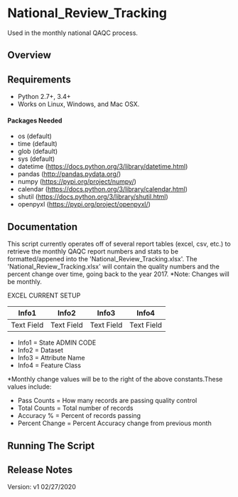 # National_Review_Tracking
Used in the monthly national QAQC process.

## Overview


## Requirements
* Python 2.7+, 3.4+ 
* Works on Linux, Windows, and Mac OSX.

#### Packages Needed
- os (default)
- time (default)
- glob (default)
- sys (default)
- datetime (https://docs.python.org/3/library/datetime.html)
- pandas (http://pandas.pydata.org/)
- numpy (https://pypi.org/project/numpy/)
- calendar (https://docs.python.org/3/library/calendar.html)
- shutil (https://docs.python.org/3/library/shutil.html)
- openpyxl (https://pypi.org/project/openpyxl/)

## Documentation
This script currently operates off of several report tables (excel, csv, etc.) to retrieve the monthly QAQC report numbers and stats to be formatted/appened into the 'National_Review_Tracking.xlsx'. The 'National_Review_Tracking.xlsx' will contain the quality numbers and the percent change over time, going back to the year 2017. *Note: Changes will be monthly.

EXCEL CURRENT SETUP

Info1 | Info2 | Info3 | Info4 | 
------------ | -------------|-------------|-------------|
Text Field | Text Field | Text Field | Text Field | 

- Info1 = State ADMIN CODE 
- Info2 = Dataset 
- Info3 = Attribute Name
- Info4 = Feature Class 

*Monthly change values will be to the right of the above constants.These values include:

- Pass Counts = How many records are passing quality control
- Total Counts = Total number of records
- Accuracy % = Percent of records passing
- Percent Change = Percent Accuracy change from previous month

## Running The Script



## Release Notes
Version: v1 02/27/2020

